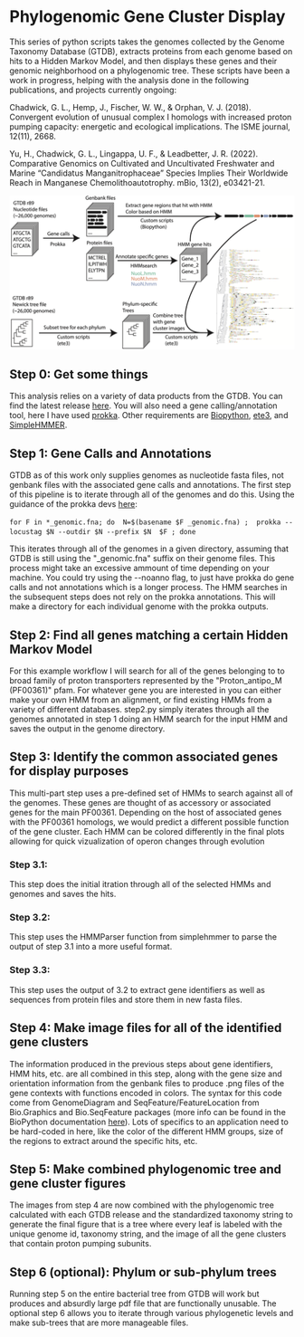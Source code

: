 # Phylogenomic Gene Cluster Display
This series of python scripts takes the genomes collected by the Genome Taxonomy Database (GTDB), extracts proteins from each genome based on hits to a Hidden Markov Model, and then displays these genes and their genomic neighborhood on a phylogenomic tree.  These scripts have been a work in progress, helping with the analysis done in the following publications, and projects currently ongoing:

Chadwick, G. L., Hemp, J., Fischer, W. W., & Orphan, V. J. (2018). Convergent evolution of unusual complex I homologs with increased proton pumping capacity: energetic and ecological implications. The ISME journal, 12(11), 2668.

Yu, H., Chadwick, G. L., Lingappa, U. F., & Leadbetter, J. R. (2022). Comparative Genomics on Cultivated and Uncultivated Freshwater and Marine “Candidatus Manganitrophaceae” Species Implies Their Worldwide Reach in Manganese Chemolithoautotrophy. mBio, 13(2), e03421-21.

<img src="https://github.com/gchadwick/gchadwick.github.io/blob/master/images/fulls/17.png?raw=true" width="1000">

## Step 0: Get some things
This analysis relies on a variety of data products from the GTDB. You can find the latest release [here](https://data.gtdb.ecogenomic.org/releases/latest/). You will also need a gene calling/annotation tool, here I have used [prokka](https://github.com/tseemann/prokka). Other requirements are [Biopython](https://biopython.org/), [ete3](https://github.com/etetoolkit/ete), and [SimpleHMMER](https://github.com/minillinim/SimpleHMMER).
## Step 1: Gene Calls and Annotations
GTDB as of this work only supplies genomes as nucleotide fasta files, not genbank files with the associated gene calls and annotations. The first step of this pipeline is to iterate through all of the genomes and do this. Using the guidance of the prokka devs [here](https://github.com/tseemann/prokka/issues/187):

`for F in *_genomic.fna; do 
N=$(basename $F _genomic.fna) ; 
prokka --locustag $N --outdir $N --prefix $N  $F ;
done`

This iterates through all of the genomes in a given directory, assuming that GTDB is still using the "_genomic.fna" suffix on their genome files. This process might take an excessive ammount of time depending on your machine. You could try using the --noanno flag, to just have prokka do gene calls and not annotations which is a longer process. The HMM searches in the subsequent steps does not rely on the prokka annotations. This will make a directory for each individual genome with the prokka outputs.
## Step 2: Find all genes matching a certain Hidden Markov Model
For this example workflow I will search for all of the genes belonging to to broad family of proton transporters represented by the "Proton_antipo_M (PF00361)" pfam. For whatever gene you are interested in you can either make your own HMM from an alignment, or find existing HMMs from a variety of different databases.  step2.py simply iterates through all the genomes annotated in step 1 doing an HMM search for the input HMM and saves the output in the genome directory.
## Step 3: Identify the common associated genes for display purposes
This multi-part step uses a pre-defined set of HMMs to search against all of the genomes. These genes are thought of as accessory or associated genes for the main PF00361. Depending on the host of associated genes with the PF00361 homologs, we would predict a different possible function of the gene cluster. Each HMM can be colored differently in the final plots allowing for quick vizualization of operon changes through evolution
### Step 3.1:
This step does the initial itration through all of the selected HMMs and genomes and saves the hits.
### Step 3.2:
This step uses the HMMParser function from simplehmmer to parse the output of step 3.1 into a more useful format.
### Step 3.3:
This step uses the output of 3.2 to extract gene identifiers as well as sequences from protein files and store them in new fasta files.
## Step 4: Make image files for all of the identified gene clusters
The information produced in the previous steps about gene identifiers, HMM hits, etc. are all combined in this step, along with the gene size and orientation information from the genbank files to produce .png files of the gene contexts with functions encoded in colors. The syntax for this code come from GenomeDiagram and SeqFeature/FeatureLocation from Bio.Graphics and Bio.SeqFeature packages (more info can be found in the BioPython documentation [here](https://biopython.org/DIST/docs/tutorial/Tutorial.html#sec340)). Lots of specifics to an application need to be hard-coded in here, like the color of the different HMM groups, size of the regions to extract around the specific hits, etc.
## Step 5: Make combined phylogenomic tree and gene cluster figures
The images from step 4 are now combined with the phylogenomic tree calculated with each GTDB release and the standardized taxonomy string to generate the final figure that is a tree where every leaf is labeled with the unique genome id, taxonomy string, and the image of all the gene clusters that contain proton pumping subunits.
## Step 6 (optional): Phylum or sub-phylum trees
Running step 5 on the entire bacterial tree from GTDB will work but produces and absurdly large pdf file that are functionally unusable. The optional step 6 allows you to iterate through various phylogenetic levels and make sub-trees that are more manageable files.